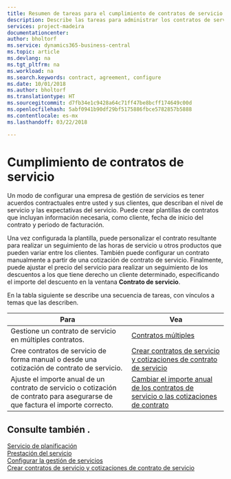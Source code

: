 ```yaml
---
title: Resumen de tareas para el cumplimiento de contratos de servicio | Documentos de Microsoft
description: Describe las tareas para administrar los contratos de servicio con los clientes.
services: project-madeira
documentationcenter: 
author: bholtorf
ms.service: dynamics365-business-central
ms.topic: article
ms.devlang: na
ms.tgt_pltfrm: na
ms.workload: na
ms.search.keywords: contract, agreement, configure
ms.date: 10/01/2018
ms.author: bholtorf
ms.translationtype: HT
ms.sourcegitcommit: d7fb34e1c9428a64c71ff47be8bcff174649c00d
ms.openlocfilehash: 5abf0941b90df29bf5175886fbce5782857b5888
ms.contentlocale: es-mx
ms.lasthandoff: 03/22/2018

---
```

# <a name="fulfilling-service-contracts"></a>Cumplimiento de contratos de servicio 
Un modo de configurar una empresa de gestión de servicios es tener acuerdos contractuales entre usted y sus clientes, que describan el nivel de servicio y las expectativas del servicio. Puede crear plantillas de contratos que incluyan información necesaria, como cliente, fecha de inicio del contrato y periodo de facturación.  
  
Una vez configurada la plantilla, puede personalizar el contrato resultante para realizar un seguimiento de las horas de servicio u otros productos que pueden variar entre los clientes. También puede configurar un contrato manualmente a partir de una cotización de contrato de servicio. Finalmente, puede ajustar el precio del servicio para realizar un seguimiento de los descuentos a los que tiene derecho un cliente determinado, especificando el importe del descuento en la ventana **Contrato de servicio**.  

En la tabla siguiente se describe una secuencia de tareas, con vínculos a temas que las describen.   
  
|**Para**|**Vea**|  
|------------|-------------|  
|Gestione un contrato de servicio en múltiples contratos. | [Contratos múltiples](service-multiple-contracts.md)|  
|Cree contratos de servicio de forma manual o desde una cotización de contrato de servicio.| [Crear contratos de servicio y cotizaciones de contrato de servicio](service-how-to-create-service-contracts-and-service-contract-quotes.md)|
|Ajuste el importe anual de un contrato de servicio o cotización de contrato para asegurarse de que factura el importe correcto.|[Cambiar el importe anual de los contratos de servicio o las cotizaciones de contrato](service-how-to-change-the-annual-amount-on-service-contracts-or-contract-quotes.md)|

## <a name="see-also"></a>Consulte también .
[Servicio de planificación](service-plan-service.md)  
[Prestación del servicio](service-deliver-service.md)  
[Configurar la gestión de servicios](service-setup-service.md)  
[Crear contratos de servicio y cotizaciones de contrato de servicio](service-how-to-create-service-contracts-and-service-contract-quotes.md)  

